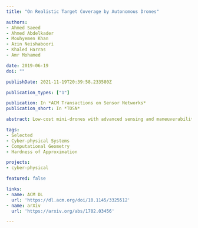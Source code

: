 ```yaml
---
title: "On Realistic Target Coverage by Autonomous Drones"

authors:
- Ahmed Saeed
- Ahmed Abdelkader
- Mouhyemen Khan
- Azin Neishaboori
- Khaled Harras
- Amr Mohamed

date: 2019-06-19
doi: ""

publishDate: 2021-11-19T20:39:58.233580Z

publication_types: ["1"]

publication: In *ACM Transactions on Sensor Networks*
publication_short: In *TOSN*

abstract: Low-cost mini-drones with advanced sensing and maneuverability enable a new class of intelligent sensing systems. To achieve the full potential of such drones, it is necessary to develop new enhanced formulations of both common and emerging sensing scenarios. Namely, several fundamental challenges in visual sensing are yet to be solved including (1) fitting sizable targets in camera frames; (2) positioning cameras at effective viewpoints matching target poses; and (3) accounting for occlusion by elements in the environment, including other targets. In this article, we introduce Argus, an autonomous system that utilizes drones to collect target information incrementally through a two-tier architecture. To tackle the stated challenges, Argus employs a novel geometric model that captures both target shapes and coverage constraints. Recognizing drones as the scarcest resource, Argus aims to minimize the number of drones required to cover a set of targets. We prove this problem is NP-hard, and even hard to approximate, before deriving a best-possible approximation algorithm along with a competitive sampling heuristic which runs up to 100× faster according to large-scale simulations. To test Argus in action, we demonstrate and analyze its performance on a prototype implementation. Finally, we present a number of extensions to accommodate more application requirements and highlight some open problems.

tags:
- Selected
- Cyber-physical Systems
- Computational Geometry
- Hardness of Approximation

projects:
- cyber-physical

featured: false

links:
- name: ACM DL
  url: 'https://dl.acm.org/doi/10.1145/3325512'
- name: arXiv
  url: 'https://arxiv.org/abs/1702.03456'

---
```


